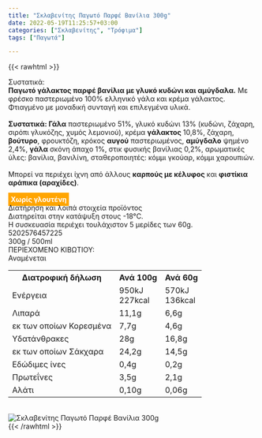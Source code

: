 ```yaml
---
title: "Σκλαβενίτης Παγωτό Παρφέ Βανίλια 300g"
date: 2022-05-19T11:25:57+03:00
categories: ["Σκλαβενίτης", "Τρόφιμα"]
tags: ["Παγωτά"]

---
```

{{< rawhtml >}}

<div class="sload571"><div class="product"><div id="sistatika">Συστατικά:</div><div class="alltext"><b>Παγωτό γάλακτος παρφέ βανίλια με γλυκό κυδώνι και αμύγδαλα.</b> Με φρέσκο παστεριωμένο 100% ελληνικό γάλα και κρέμα γάλακτος. Φτιαγμένο με μοναδική συνταγή και επιλεγμένα υλικά.<br><br><b>Συστατικά: Γάλα</b> παστεριωμένο 51%, γλυκό κυδώνι 13% (κυδώνι, ζάχαρη, σιρόπι γλυκόζης, χυμός λεμονιού), κρέμα <b>γάλακτος</b> 10,8%, ζάχαρη, <b>βούτυρο</b>, φρουκτόζη, κρόκος <b>αυγού</b> παστεριωμένος, <b>αμύγδαλο</b> ψημένο 2,4%, <b>γάλα</b> σκόνη άπαχο 1%, στικ φυσικής βανίλιας 0,2%, αρωματικές ύλες: βανίλια, βανιλίνη, σταθεροποιητές: κόμμι γκούαρ, κόμμι χαρουπιών.<br><br>Μπορεί να περιέχει ίχνη από άλλους <b>καρπούς με κέλυφος</b> και <b>φιστίκια αράπικα (αραχίδες)</b>.<br><br><b style="background:orange;padding:5px;color:#fff">Χωρίς γλουτένη</b></div><div id="loipa">Διατήρηση και λοιπά στοιχεία προϊόντος</div><div class="alltext">Διατηρείται στην κατάψυξη στους -18°C.<br>Η συσκευασία περιέχει τουλάχιστον 5 μερίδες των 60g.<br></div><div id="barcode"><div id="barimage1"></div><span id="bartext">5202576457225</span></div><div id="varos"><div id="varosimage1"></div><span id="varostext">300g / 500ml</span></div><div id="kivotio">ΠΕΡΙΕΧΟΜΕΝΟ ΚΙΒΩΤΙΟΥ:<br>Αναμένεται</div><div class="tabout"><table id="diatable"><tbody><tr><th>Διατροφική δήλωση</th><th>Ανά 100g</th><th>Ανά 60g</th></tr><tr><td class="texr2">Ενέργεια</td><td class="texr">950kJ<br>227kcal</td><td class="texr">570kJ<br>136kcal</td></tr><tr><td class="texr2">Λιπαρά</td><td class="texr">11,1g</td><td class="texr">6,6g</td></tr><tr><td class="gray">εκ των οποίων Κορεσµένα</td><td class="gray2">7,7g</td><td class="gray2">4,6g</td></tr><tr><td class="texr2">Yδατάνθρακες</td><td class="texr">28g</td><td class="texr">16,8g</td></tr><tr><td class="gray">εκ των οποίων Σάκχαρα</td><td class="gray2">24,2g</td><td class="gray2">14,5g</td></tr><tr><td class="texr2">Eδώδιμες ίνες</td><td class="texr">0,4g</td><td class="texr">0,2g</td></tr><tr><td class="texr2">Πρωτεΐνες</td><td class="texr">3,5g</td><td class="texr">2,1g</td></tr><tr><td class="texr2">Αλάτι</td><td class="texr">0,10g</td><td class="texr">0,06g</td></tr></tbody></table></div><br><div class="pimg"><img alt="Σκλαβενίτης Παγωτό Παρφέ Βανίλια 300g" title="Σκλαβενίτης Παγωτό Παρφέ Βανίλια 300g" src="/media/images/sklavenitis-pagwto-parfe-banilia-300g.jpg"></div></div></div>
{{< /rawhtml >}}


